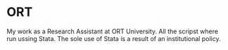 # ORT
My work as a Research Assistant at ORT University.
All the scripst where run ussing Stata.
The sole use of Stata is a result of an institutional policy.
